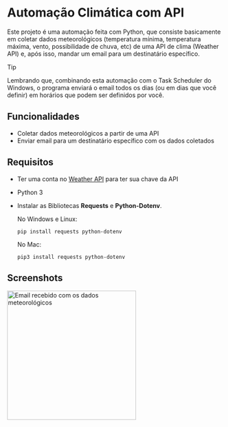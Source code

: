 # Automação Climática com API

Este projeto é uma automação feita com Python, que consiste basicamente em coletar dados meteorológicos (temperatura mínima, temperatura máxima, vento, possibilidade de chuva, etc) de uma API de clima (Weather API) e, após isso, mandar um email para um destinatário específico.
>[!TIP]
>Lembrando que, combinando esta automação com o Task Scheduler do Windows, o programa enviará o email todos os dias (ou em dias que você definir) em horários que podem ser definidos por você.

## Funcionalidades

- Coletar dados meteorológicos a partir de uma API
- Enviar email para um destinatário específico com os dados coletados

## Requisitos

- Ter uma conta no [Weather API](https://www.weatherapi.com/) para ter sua chave da API
- Python 3
- Instalar as Bibliotecas **Requests** e **Python-Dotenv**.

  No Windows e Linux:
  ```
  pip install requests python-dotenv
  ```

  No Mac:
  ```
  pip3 install requests python-dotenv
  ```

## Screenshots
<img src="https://github.com/user-attachments/assets/3dd0df32-f0d3-4b33-b935-f41e6f97570e" alt="Email recebido com os dados meteorológicos" width="300" />
